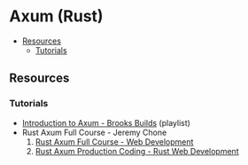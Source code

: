 # Axum (Rust)

<!-- toc -->

- [Resources](#resources)
  - [Tutorials](#tutorials)

<!-- tocstop -->

## Resources

### Tutorials

- [Introduction to Axum - Brooks Builds](https://www.youtube.com/playlist?list=PLrmY5pVcnuE-_CP7XZ_44HN-mDrLQV4nS) (playlist)
- Rust Axum Full Course - Jeremy Chone
  1. [Rust Axum Full Course - Web Development](https://www.youtube.com/watch?v=XZtlD_m59sM)
  2. [Rust Axum Production Coding - Rust Web Development](https://www.youtube.com/watch?v=3cA_mk4vdWY)

